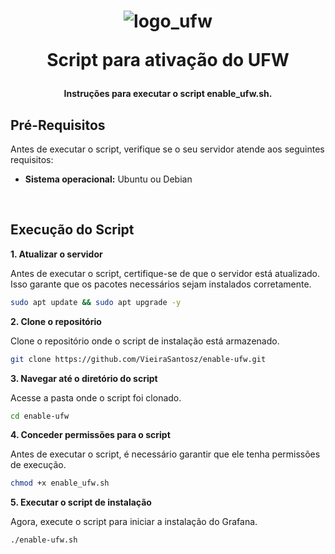 <h1 align="center">

![logo_ufw](https://github.com/user-attachments/assets/8158c009-5c51-401b-966d-429f1b0d1dc4)


Script para ativação do UFW

</h1>

<h4 align="center">

Instruções para executar o script enable_ufw.sh. 

</h4>

## Pré-Requisitos

Antes de executar o script, verifique se o seu servidor atende aos seguintes requisitos:

- **Sistema operacional:** Ubuntu ou Debian

<br>

## Execução do Script
**1. Atualizar o servidor**

Antes de executar o script, certifique-se de que o servidor está atualizado. Isso garante que os pacotes necessários sejam instalados corretamente.
```bash
sudo apt update && sudo apt upgrade -y
```

**2. Clone o repositório**

Clone o repositório onde o script de instalação está armazenado.
```bash
git clone https://github.com/VieiraSantosz/enable-ufw.git
```

**3. Navegar até o diretório do script**

Acesse a pasta onde o script foi clonado.
```bash
cd enable-ufw
```

**4. Conceder permissões para o script**

Antes de executar o script, é necessário garantir que ele tenha permissões de execução.
```bash
chmod +x enable_ufw.sh
```

**5. Executar o script de instalação**

Agora, execute o script para iniciar a instalação do Grafana.
```bash
./enable-ufw.sh
```
